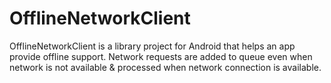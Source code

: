 OfflineNetworkClient
====================

OfflineNetworkClient is a library project for Android that helps an app provide offline support.
Network requests are added to queue even when network is not available & processed when network connection is available.
